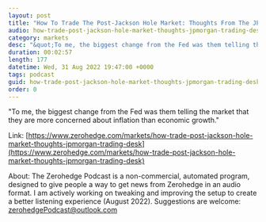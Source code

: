 ```yaml
---
layout: post
title: "How To Trade The Post-Jackson Hole Market: Thoughts From The JPMorgan Trading Desk"
audio: how-trade-post-jackson-hole-market-thoughts-jpmorgan-trading-desk-0
category: markets
desc: "&quot;To me, the biggest change from the Fed was them telling the market that they are more concerned about inflation than economic growth.&quot;"
duration: 00:02:57
length: 177
datetime: Wed, 31 Aug 2022 19:47:00 +0000
tags: podcast
guid: how-trade-post-jackson-hole-market-thoughts-jpmorgan-trading-desk-0
order: 0
---
```

&quot;To me, the biggest change from the Fed was them telling the market that they are more concerned about inflation than economic growth.&quot;

Link: [https://www.zerohedge.com/markets/how-trade-post-jackson-hole-market-thoughts-jpmorgan-trading-desk](https://www.zerohedge.com/markets/how-trade-post-jackson-hole-market-thoughts-jpmorgan-trading-desk)

About: The Zerohedge Podcast is a non-commercial, automated program, designed to give people a way to get news from Zerohedge in an audio format.  I am actively working on tweaking and improving the setup to create a better listening experience (August 2022).  Suggestions are welcome: [zerohedgePodcast@outlook.com](mailto:zerohedgePodcast@outlook.com)